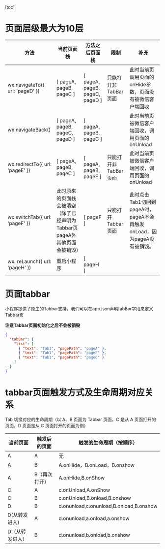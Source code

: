 [toc]

# 页面层级最大为10层

| 方法                            | 当前页面栈                                                   | 方法之后页面栈                 | 限制                 | 补充                                                         |
| ------------------------------- | ------------------------------------------------------------ | ------------------------------ | -------------------- | ------------------------------------------------------------ |
| wx.navigateTo({ url: 'pageD' }) | [ pageA, pageB, pageC ]                                      | [ pageA, pageB, pageC, pageD ] | 只能打开非TabBar页面 | 此时当前页调用页面的onHide参数，页面没有被微信客户端回收     |
| wx.navigateBack()               | [ pageA, pageB, pageC, pageD ]                               | [ pageA, pageB, pageC ]        |                      | 此时当前页被微信客户端回收，调用页面的onUnload               |
| wx.redirectTo({ url: 'pageE' }) | [ pageA, pageB, pageC ]                                      | [ pageA, pageB, pageE ]        | 只能打开非TabBar页面 | 此时当前页被微信客户端回收，调用页面的onUnload               |
| wx.switchTab({ url: 'pageF' })  | 此时原来的页面栈会被清空（除了已经声明为Tabbar页pageA外其他页面会被销毁） | [ pageF ]                      | 只能打开Tabbar页面   | 此时点击Tab1切回到pageA时，pageA不会再触发onLoad，因为pageA没有被销毁。 |
| wx. reLaunch({ url: 'pageH' })  | 重启小程序                                                   | [ pageH ]                      |                      |                                                              |

# 页面tabbar

小程序提供了原生的Tabbar支持，我们可以在app.json声明tabBar字段来定义Tabbar页

**注意Tabbar页面初始化之后不会被销毁**

```json
{
  "tabBar": {
    "list": [
      { "text": "Tab1", "pagePath": "pageA" },
      { "text": "Tab1", "pagePath": "pageF" },
      { "text": "Tab1", "pagePath": "pageG" }
    ]
  }
}
```

# tabbar页面触发方式及生命周期对应关系

Tab 切换对应的生命周期（以 A、B 页面为 Tabbar 页面，C 是从 A 页面打开的页面，D 页面是从 C 页面打开的页面为例）

| 当前页面        | 触发后的页面  | 触发的生命周期（按顺序）                |
| --------------- | ------------- | --------------------------------------- |
| A               | A             | 无                                      |
| A               | B             | A.onHide，B.onLoad，B.onshow            |
| A               | B（再次打开） | A.onHide,B.onShow                       |
| C               | A             | c.onUnload,A.onShow                     |
| C               | B             | c.onUnload,B.onload,B.onshow            |
| D               | B             | d.onunload,c.onunload,B.onload,B.onshow |
| D(从转发进入)   | A             | d.onunload,a.onload,a.onshow            |
| D（从转发进入） | B             | d.onunload,b.onload,b.onshow            |


